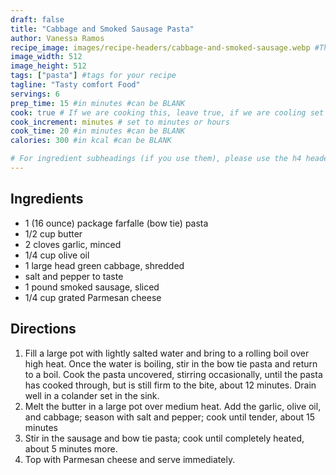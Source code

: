 ```yaml
---
draft: false
title: "Cabbage and Smoked Sausage Pasta"
author: Vanessa Ramos
recipe_image: images/recipe-headers/cabbage-and-smoked-sausage.webp #The image for your recipe
image_width: 512
image_height: 512
tags: ["pasta"] #tags for your recipe
tagline: "Tasty comfort Food"
servings: 6
prep_time: 15 #in minutes #can be BLANK
cook: true # If we are cooking this, leave true, if we are cooling set to false
cook_increment: minutes # set to minutes or hours
cook_time: 20 #in minutes #can be BLANK
calories: 300 #in kcal #can be BLANK

# For ingredient subheadings (if you use them), please use the h4 header.  For print view I have those elements targeted
---
```


## Ingredients

- 1 (16 ounce) package farfalle (bow tie) pasta
- 1/2 cup butter
- 2 cloves garlic, minced
- 1/4 cup olive oil
- 1 large head green cabbage, shredded
- salt and pepper to taste
- 1 pound smoked sausage, sliced
- 1/4 cup grated Parmesan cheese

## Directions

1. Fill a large pot with lightly salted water and bring to a rolling boil over high heat. Once the water is boiling, stir in the bow tie pasta and return to a boil. Cook the pasta uncovered, stirring occasionally, until the pasta has cooked through, but is still firm to the bite, about 12 minutes. Drain well in a colander set in the sink.
2. Melt the butter in a large pot over medium heat. Add the garlic, olive oil, and cabbage; season with salt and pepper; cook until tender, about 15 minutes
3. Stir in the sausage and bow tie pasta; cook until completely heated, about 5 minutes more.
4. Top with Parmesan cheese and serve immediately.
